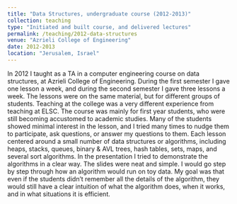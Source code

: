 ```yaml
---
title: "Data Structures, undergraduate course (2012-2013)"
collection: teaching
type: "Initiated and built course, and delivered lectures"
permalink: /teaching/2012-data-structures
venue: "Azrieli College of Engineering"
date: 2012-2013
location: "Jerusalem, Israel"
---
```


In 2012 I taught as a TA in a computer engineering course on data structures, at Azrieli College of Engineering. During the first semester I gave one lesson a week, and during the second semester I gave three lessons a week. The lessons were on the same material, but for different groups of students. Teaching at the college was a very different experience from teaching at ELSC. The course was mainly for first year students, who were still becoming accustomed to academic studies. Many of the students showed minimal interest in the lesson, and I tried many times to nudge them to participate, ask questions, or answer my questions to them. Each lesson centered around a small number of data structures or algorithms, including heaps, stacks, queues, binary & AVL trees, hash tables, sets, maps, and several sort algorithms. In the presentation I tried to demonstrate the algorithms in a clear way. The slides were neat and simple. I would go step by step through how an algorithm would run on toy data. My goal was that even if the students didn’t remember all the details of the algorithm, they would still have a clear intuition of what the algorithm does, when it works, and in what situations it is efficient. 
